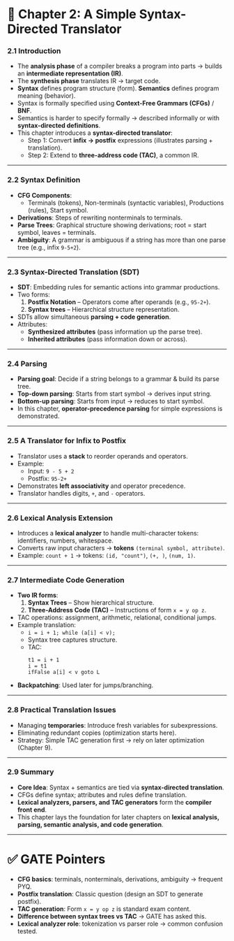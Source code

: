 

# 🔷 Chapter 2: A Simple Syntax-Directed Translator

### 2.1 Introduction
- The **analysis phase** of a compiler breaks a program into parts → builds an **intermediate representation (IR)**.  
- The **synthesis phase** translates IR → target code.  
- **Syntax** defines program structure (form). **Semantics** defines program meaning (behavior).  
- Syntax is formally specified using **Context-Free Grammars (CFGs)** / **BNF**.  
- Semantics is harder to specify formally → described informally or with **syntax-directed definitions**.  
- This chapter introduces a **syntax-directed translator**:  
  - Step 1: Convert **infix → postfix** expressions (illustrates parsing + translation).  
  - Step 2: Extend to **three-address code (TAC)**, a common IR.

---

### 2.2 Syntax Definition
- **CFG Components**:  
  - Terminals (tokens), Non-terminals (syntactic variables), Productions (rules), Start symbol.  
- **Derivations**: Steps of rewriting nonterminals to terminals.  
- **Parse Trees**: Graphical structure showing derivations; root = start symbol, leaves = terminals.  
- **Ambiguity**: A grammar is ambiguous if a string has more than one parse tree (e.g., infix `9-5+2`).

---

### 2.3 Syntax-Directed Translation (SDT)
- **SDT**: Embedding rules for semantic actions into grammar productions.  
- Two forms:  
  1. **Postfix Notation** – Operators come after operands (e.g., `95-2+`).  
  2. **Syntax trees** – Hierarchical structure representation.  
- SDTs allow simultaneous **parsing + code generation**.  
- Attributes:  
  - **Synthesized attributes** (pass information up the parse tree).  
  - **Inherited attributes** (pass information down or across).

---

### 2.4 Parsing
- **Parsing goal**: Decide if a string belongs to a grammar & build its parse tree.  
- **Top-down parsing**: Starts from start symbol → derives input string.  
- **Bottom-up parsing**: Starts from input → reduces to start symbol.  
- In this chapter, **operator-precedence parsing** for simple expressions is demonstrated.

---

### 2.5 A Translator for Infix to Postfix
- Translator uses a **stack** to reorder operands and operators.  
- Example:  
  - Input: `9 - 5 + 2`  
  - Postfix: `95-2+`  
- Demonstrates **left associativity** and operator precedence.  
- Translator handles digits, `+`, and `-` operators.

---

### 2.6 Lexical Analysis Extension
- Introduces a **lexical analyzer** to handle multi-character tokens: identifiers, numbers, whitespace.  
- Converts raw input characters → **tokens** `(terminal symbol, attribute)`.  
- Example: `count + 1` → tokens: `(id, "count")`, `(+, )`, `(num, 1)`.

---

### 2.7 Intermediate Code Generation
- **Two IR forms**:  
  1. **Syntax Trees** – Show hierarchical structure.  
  2. **Three-Address Code (TAC)** – Instructions of form `x = y op z`.  
- TAC operations: assignment, arithmetic, relational, conditional jumps.  
- Example translation:  
  - `i = i + 1; while (a[i] < v);`  
  - Syntax tree captures structure.  
  - TAC:  
    ```
    t1 = i + 1
    i = t1
    ifFalse a[i] < v goto L
    ```
- **Backpatching**: Used later for jumps/branching.

---

### 2.8 Practical Translation Issues
- Managing **temporaries**: Introduce fresh variables for subexpressions.  
- Eliminating redundant copies (optimization starts here).  
- Strategy: Simple TAC generation first → rely on later optimization (Chapter 9).  

---

### 2.9 Summary
- **Core Idea**: Syntax + semantics are tied via **syntax-directed translation**.  
- CFGs define syntax; attributes and rules define translation.  
- **Lexical analyzers, parsers, and TAC generators** form the **compiler front end**.  
- This chapter lays the foundation for later chapters on **lexical analysis, parsing, semantic analysis, and code generation**.

---

# ✅ GATE Pointers
- **CFG basics**: terminals, nonterminals, derivations, ambiguity → frequent PYQ.  
- **Postfix translation**: Classic question (design an SDT to generate postfix).  
- **TAC generation**: Form `x = y op z` is standard exam content.  
- **Difference between syntax trees vs TAC** → GATE has asked this.  
- **Lexical analyzer role**: tokenization vs parser role → common confusion tested.  

